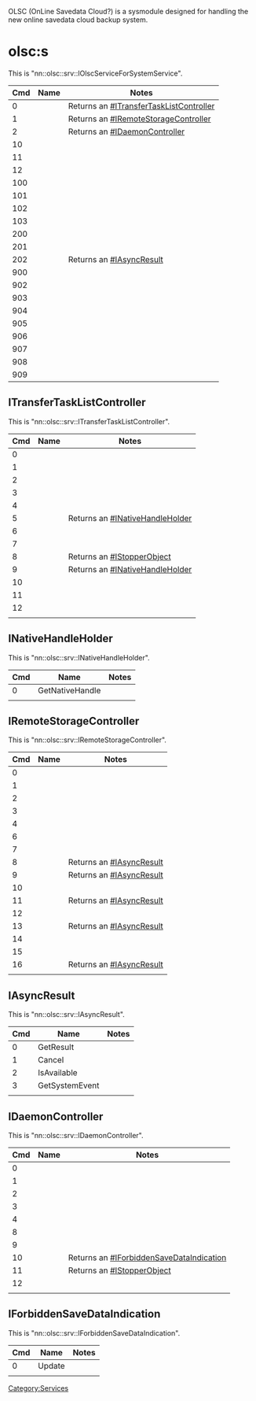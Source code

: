 OLSC (OnLine Savedata Cloud?) is a sysmodule designed for handling the
new online savedata cloud backup system.

# olsc:s

This is
"nn::olsc::srv::IOlscServiceForSystemService".

| Cmd | Name | Notes                                                                               |
| --- | ---- | ----------------------------------------------------------------------------------- |
| 0   |      | Returns an [\#ITransferTaskListController](#ITransferTaskListController "wikilink") |
| 1   |      | Returns an [\#IRemoteStorageController](#IRemoteStorageController "wikilink")       |
| 2   |      | Returns an [\#IDaemonController](#IDaemonController "wikilink")                     |
| 10  |      |                                                                                     |
| 11  |      |                                                                                     |
| 12  |      |                                                                                     |
| 100 |      |                                                                                     |
| 101 |      |                                                                                     |
| 102 |      |                                                                                     |
| 103 |      |                                                                                     |
| 200 |      |                                                                                     |
| 201 |      |                                                                                     |
| 202 |      | Returns an [\#IAsyncResult](#IAsyncResult "wikilink")                               |
| 900 |      |                                                                                     |
| 902 |      |                                                                                     |
| 903 |      |                                                                                     |
| 904 |      |                                                                                     |
| 905 |      |                                                                                     |
| 906 |      |                                                                                     |
| 907 |      |                                                                                     |
| 908 |      |                                                                                     |
| 909 |      |                                                                                     |

## ITransferTaskListController

This is
"nn::olsc::srv::ITransferTaskListController".

| Cmd | Name | Notes                                                               |
| --- | ---- | ------------------------------------------------------------------- |
| 0   |      |                                                                     |
| 1   |      |                                                                     |
| 2   |      |                                                                     |
| 3   |      |                                                                     |
| 4   |      |                                                                     |
| 5   |      | Returns an [\#INativeHandleHolder](#INativeHandleHolder "wikilink") |
| 6   |      |                                                                     |
| 7   |      |                                                                     |
| 8   |      | Returns an [\#IStopperObject](#IStopperObject "wikilink")           |
| 9   |      | Returns an [\#INativeHandleHolder](#INativeHandleHolder "wikilink") |
| 10  |      |                                                                     |
| 11  |      |                                                                     |
| 12  |      |                                                                     |
|     |      |                                                                     |

## INativeHandleHolder

This is "nn::olsc::srv::INativeHandleHolder".

| Cmd | Name            | Notes |
| --- | --------------- | ----- |
| 0   | GetNativeHandle |       |
|     |                 |       |

## IRemoteStorageController

This is "nn::olsc::srv::IRemoteStorageController".

| Cmd | Name | Notes                                                 |
| --- | ---- | ----------------------------------------------------- |
| 0   |      |                                                       |
| 1   |      |                                                       |
| 2   |      |                                                       |
| 3   |      |                                                       |
| 4   |      |                                                       |
| 6   |      |                                                       |
| 7   |      |                                                       |
| 8   |      | Returns an [\#IAsyncResult](#IAsyncResult "wikilink") |
| 9   |      | Returns an [\#IAsyncResult](#IAsyncResult "wikilink") |
| 10  |      |                                                       |
| 11  |      | Returns an [\#IAsyncResult](#IAsyncResult "wikilink") |
| 12  |      |                                                       |
| 13  |      | Returns an [\#IAsyncResult](#IAsyncResult "wikilink") |
| 14  |      |                                                       |
| 15  |      |                                                       |
| 16  |      | Returns an [\#IAsyncResult](#IAsyncResult "wikilink") |
|     |      |                                                       |

## IAsyncResult

This is "nn::olsc::srv::IAsyncResult".

| Cmd | Name           | Notes |
| --- | -------------- | ----- |
| 0   | GetResult      |       |
| 1   | Cancel         |       |
| 2   | IsAvailable    |       |
| 3   | GetSystemEvent |       |
|     |                |       |

## IDaemonController

This is
"nn::olsc::srv::IDaemonController".

| Cmd | Name | Notes                                                                                 |
| --- | ---- | ------------------------------------------------------------------------------------- |
| 0   |      |                                                                                       |
| 1   |      |                                                                                       |
| 2   |      |                                                                                       |
| 3   |      |                                                                                       |
| 4   |      |                                                                                       |
| 8   |      |                                                                                       |
| 9   |      |                                                                                       |
| 10  |      | Returns an [\#IForbiddenSaveDataIndication](#IForbiddenSaveDataIndication "wikilink") |
| 11  |      | Returns an [\#IStopperObject](#IStopperObject "wikilink")                             |
| 12  |      |                                                                                       |
|     |      |                                                                                       |

## IForbiddenSaveDataIndication

This is "nn::olsc::srv::IForbiddenSaveDataIndication".

| Cmd | Name   | Notes |
| --- | ------ | ----- |
| 0   | Update |       |
|     |        |       |

[Category:Services](Category:Services "wikilink")
